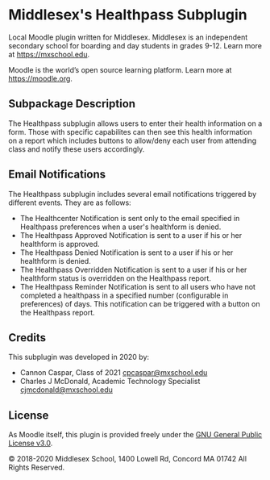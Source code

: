 # Middlesex's Healthpass Subplugin
Local Moodle plugin written for Middlesex. Middlesex is an independent secondary school for boarding and day students in grades 9-12. Learn more at <https://mxschool.edu>.

Moodle is the world’s open source learning platform. Learn more at <https://moodle.org>.

## Subpackage Description
The Healthpass subplugin allows users to enter their health information on a form. Those with specific capabilites can then see this health information on a report which includes buttons to allow/deny each user from attending class and notify these users accordingly.

## Email Notifications
The Healthpass subplugin includes several email notifications triggered by different events.
They are as follows:
- The Healthcenter Notification is sent only to the email specified in Healthpass preferences when a user's healthform is denied.
- The Healthpass Approved Notification is sent to a user if his or her healthform is approved.
- The Healthpass Denied Notification is sent to a user if his or her healthform is denied.
- The Healthpass Overridden Notification is sent to a user if his or her healthform status is overridden on the Healthpass report.
- The Healthpass Reminder Notification is sent to all users who have not completed a healthpass in a specified number (configurable in preferences) of days. This notification can be triggered with a button on the Healthpass report.

## Credits
This subplugin was developed in 2020 by:
- Cannon Caspar, Class of 2021 <cpcaspar@mxschool.edu>
- Charles J McDonald, Academic Technology Specialist <cjmcdonald@mxschool.edu>

## License
As Moodle itself, this plugin is provided freely under the [GNU General Public License v3.0](/COPYING.txt).

© 2018-2020 Middlesex School, 1400 Lowell Rd, Concord MA 01742 All Rights Reserved.
